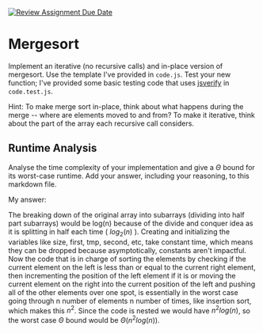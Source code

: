 [![Review Assignment Due Date](https://classroom.github.com/assets/deadline-readme-button-24ddc0f5d75046c5622901739e7c5dd533143b0c8e959d652212380cedb1ea36.svg)](https://classroom.github.com/a/1uurLsu5)
# Mergesort

Implement an iterative (no recursive calls) and in-place version of mergesort.
Use the template I've provided in `code.js`. Test your new function; I've
provided some basic testing code that uses
[jsverify](https://jsverify.github.io/) in `code.test.js`.

Hint: To make merge sort in-place, think about what happens during the merge --
where are elements moved to and from? To make it iterative, think about the
part of the array each recursive call considers.

## Runtime Analysis

Analyse the time complexity of your implementation and give a $\Theta$ bound for
its worst-case runtime. Add your answer, including your reasoning, to this
markdown file.

My answer: <br>

The breaking down of the original array into subarrays (dividing into half part subarrays) would be log(n) because of the divide and conquer idea as it is splitting in half each time ( $log_2(n)$ ). Creating and initializing the variables like size, first, tmp, second, etc, take constant time, which means they can be dropped because asymptotically, constants aren't impactful. Now the code that is in charge of sorting the elements by checking if the current element on the left is less than or equal to the current right element, then incrementing the position of the left element if it is or moving the current element on the right into the current position of the left and pushing all of the other elements over one spot, is essentially in the worst case going through n number of elements n number of times, like insertion sort, which makes this $n^2$. Since the code is nested we would have $n^2log(n)$, so the worst case $\Theta$ bound would be $\Theta(n^2log(n))$.
